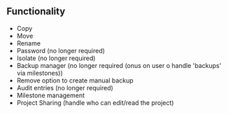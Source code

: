 ## Functionality

- Copy
- Move
- Rename
- Password (no longer required)
- Isolate (no longer required)
- Backup manager (no longer required (onus on user o handle 'backups' via milestones))
- Remove option to create manual backup
- Audit entries (no longer required)
- Milestone management
- Project Sharing (handle who can edit/read the project)
